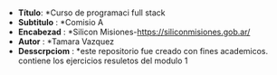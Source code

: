 # 
*  **Título**: *Curso de programaci full stack
*   **Subtitulo** :  *Comisio A 
*   **Encabezad** : *Silicon Misiones-https://siliconmisiones.gob.ar/
*   **Autor** : *Tamara Vazquez
* **Desscrpciom** : *este repositorio fue creado con fines academicos. contiene los ejercicios resuletos del modulo 1
